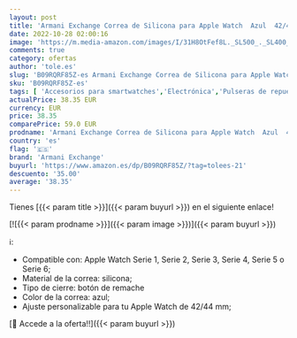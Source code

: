 ```yaml
---
layout: post
title: 'Armani Exchange Correa de Silicona para Apple Watch  Azul  42/44/45 mm  Hombre'
date: 2022-10-28 02:00:16
image: 'https://m.media-amazon.com/images/I/31H8OtFef8L._SL500_._SL400_.jpg'
comments: true
category: ofertas
author: 'tole.es'
slug: 'B09RQRF85Z-es Armani Exchange Correa de Silicona para Apple Watch Azul...'
sku: 'B09RQRF85Z-es'
tags: [ 'Accesorios para smartwatches','Electrónica','Pulseras de repuesto para smartwatches','Tecnología para vestir','apple','armani exchange','🇪🇸', ]
actualPrice: 38.35 EUR
currency: EUR
price: 38.35
comparePrice: 59.0 EUR
prodname: 'Armani Exchange Correa de Silicona para Apple Watch  Azul  42/44/45 mm  Hombre'
country: 'es'
flag: '🇪🇸'
brand: 'Armani Exchange'
buyurl: 'https://www.amazon.es/dp/B09RQRF85Z/?tag=tolees-21'
descuento: '35.00'
average: '38.35'
---
```


Tienes [{{< param title >}}]({{< param buyurl >}}) en el siguiente enlace!

[![{{< param prodname >}}]({{< param image >}})]({{< param buyurl >}})

ℹ️:

- Compatible con: Apple Watch Serie 1, Serie 2, Serie 3, Serie 4, Serie 5 o Serie 6;
- Material de la correa: silicona;
- Tipo de cierre: botón de remache
- Color de la correa: azul;
- Ajuste personalizable para tu Apple Watch de 42/44 mm;

[🛒 Accede a la oferta!!]({{< param buyurl >}})
